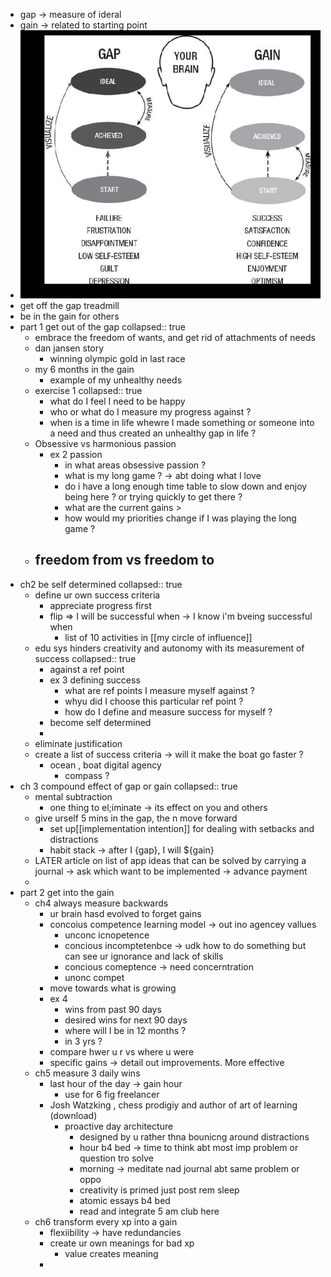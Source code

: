 - gap -> measure of ideral
- gain -> related to starting point
- ![image.png](../assets/image_1654960326544_0.png)
- get off the gap treadmill
- be in the gain for others
- part 1 get out of the gap
  collapsed:: true
	- embrace the freedom of wants, and get rid of attachments of needs
	- dan jansen story
		- winning olympic gold in last race
	- my 6 months in the gain
		- example of my unhealthy needs
	- exercise 1
	  collapsed:: true
		- what do I feel I need to be happy
		- who or what do I measure my progress against ?
		- when is a time in life whewre I made something or someone into a need and thus created an unhealthy gap in life ?
	- Obsessive vs harmonious passion
		- ex 2 passion
			- in what areas obsessive passion ?
			- what is my long game ? -> abt doing what I love
			- do i have a long enough time table to slow down and enjoy being here ? or trying quickly to  get there ?
			- what are the current gains >
			- how would my priorities change if I was playing the long game ?
	- freedom from vs freedom to
		-
- ch2 be self determined
  collapsed:: true
	- define ur own success criteria
		- appreciate progress first
		- flip => I will be successful when -> I know i'm bveing successful when
			- list of 10 activities in [[my circle of influence]]
	- edu sys hinders creativity and autonomy with its measurement of success
	  collapsed:: true
		- against a ref point
		- ex 3 defining success
			- what are ref points I measure myself against ?
			- whyu did I choose this particular ref point ?
			- how do I define and measure success for myself ?
		- become self determined
		-
	- eliminate justification
	- create a list of success criteria -> will it make the boat go faster ?
		- ocean , boat digital agency
			- compass ?
- ch 3 compound effect of gap or gain
  collapsed:: true
	- mental subtraction
		- one thing to el;iminate -> its effect on you  and others
	- give urself 5 mins in the gap, the n move forward
		- set up[[implementation intention]] for dealing with setbacks and distractions
		- habit stack -> after I {gap}, I will ${gain}
	- LATER  article on list of app ideas that can be solved by carrying a journal -> ask which want to be implemented -> advance payment
	-
- part 2 get into the gain
	- ch4 always measure backwards
		- ur brain hasd evolved to forget gains
		- concoius competence  learning model -> out ino agencey vallues
			- unconc icnopetence
			- concious incomptetenbce -> udk how to do something but can see ur ignorance and lack of skills
			- concious comeptence -> need concerntration
			- unonc compet
		- move towards what is growing
		- ex 4
			- wins from past 90 days
			- desired wins for next 90 days
			- where will I be in 12 months ?
			- in 3 yrs ?
		- compare hwer u r vs where u were
		- specific gains -> detail out improvements. More effective
	- ch5 measure 3 daily wins
		- last hour of the day -> gain hour
			- use for 6 fig freelancer
		- Josh Watzking , chess prodigiy and author of art of learning (download)
			- proactive day architecture
				- designed by u rather thna bounicng around distractions
				- hour b4 bed -> time to think abt most imp problem or question tro solve
				- morning -> meditate nad journal abt same problem or oppo
				- creativity is primed just post rem sleep
				- atomic essays b4 bed
				- read and integrate  5 am club here
	- ch6 transform every xp into a gain
		- flexiibility -> have redundancies
		- create ur own meanings for bad xp
			- value creates meaning
		-